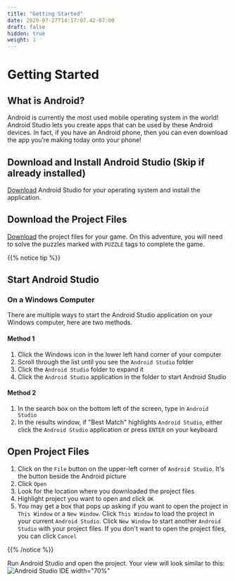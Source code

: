 ```yaml
---
title: "Getting Started"
date: 2020-07-27T14:17:07.42-07:00
draft: false
hidden: true
weight: 1
---
```


# Getting Started

## What is Android?
Android is currently the most used mobile operating system in the world! Android Studio lets you create apps that can be used by these Android devices. In fact, if you have an Android phone, then you can even download the app you’re making today onto your phone!

## Download and Install Android Studio (Skip if already installed)
[Download](https://developer.android.com/studio/) Android Studio for your operating system and install the application.

## Download the Project Files
[Download](../resources/_gen/files/TicTacToe.zip) the project files for your game. On this adventure, you will need to solve the puzzles marked with `PUZZLE` tags to complete the game.

{{% notice tip %}}
## Start Android Studio
### On a Windows Computer
There are multiple ways to start the Android Studio application on your Windows computer, here are two methods.
#### Method 1
1. Click the Windows icon in the lower left hand corner of your computer
2. Scroll through the list until you see the `Android Studio` folder
3. Click the `Android Studio` folder to expand it
4. Click the `Android Studio` application in the folder to start Android Studio

#### Method 2
1. In the search box on the bottom left of the screen, type in `Android Studio`
2. In the results window, if "Best Match" highlights `Android Studio`, either click the `Android Studio` application or press `ENTER` on your keyboard

## Open Project Files
1. Click on the `File` button on the upper-left corner of `Android Studio`. It's the button beside the Android picture
2. Click `Open`
3. Look for the location where you downloaded the project files
4. Highlight project you want to open and click `OK`
5. You may get a box that pops up asking if you want to open the project in `This Window` or a `New Window`. Click `This Window` to load the project in your current `Android Studio`. Click `New Window` to start another `Android Studio` with your project files. If you don't want to open the project files, you can click `Cancel` 

{{% /notice %}}

Run Android Studio and open the project. Your view will look similar to this:
![Android Studio IDE width="70%"](../resources/_gen/images/android_studio.png "Example of Android Studio")
